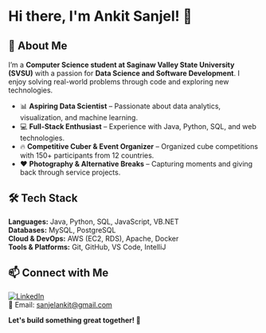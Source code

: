 # Hi there, I'm Ankit Sanjel! 👋  

## 🚀 About Me  
I’m a **Computer Science student at Saginaw Valley State University (SVSU)** with a passion for **Data Science and Software Development**. I enjoy solving real-world problems through code and exploring new technologies.  

- 📊 **Aspiring Data Scientist** – Passionate about data analytics, visualization, and machine learning.  
- 💻 **Full-Stack Enthusiast** – Experience with Java, Python, SQL, and web technologies.  
- 🔥 **Competitive Cuber & Event Organizer** – Organized cube competitions with 150+ participants from 12 countries.  
- ❤️ **Photography & Alternative Breaks** – Capturing moments and giving back through service projects.  

## 🛠️ Tech Stack  
**Languages:** Java, Python, SQL, JavaScript, VB.NET  
**Databases:** MySQL, PostgreSQL  
**Cloud & DevOps:** AWS (EC2, RDS), Apache, Docker  
**Tools & Platforms:** Git, GitHub, VS Code, IntelliJ  


## 📫 Connect with Me  
[![LinkedIn](https://img.shields.io/badge/LinkedIn-sanjelankit-blue?style=flat&logo=linkedin)](https://linkedin.com/in/ankitsanjel)  
📩 Email: sanjelankit@gmail.com 

**Let's build something great together! 🚀**  
